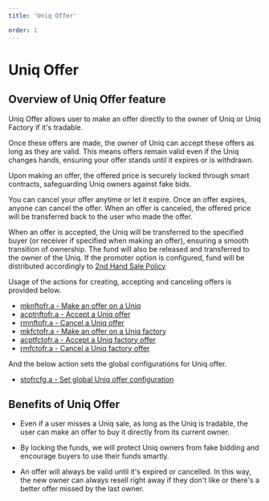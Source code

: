 ```yaml
---
title: 'Uniq Offer'

order: 1
---
```


# Uniq Offer

## Overview of Uniq Offer feature

Uniq Offer allows user to make an offer directly to the owner of Uniq or Uniq Factory if it's tradable.

Once these offers are made, the owner of Uniq can accept these offers as long as they are valid. This means offers remain valid even if the Uniq changes hands, ensuring your offer stands until it expires or is withdrawn.

Upon making an offer, the offered price is securely locked through smart contracts, safeguarding Uniq owners against fake bids.

You can cancel your offer anytime or let it expire. Once an offer expires, anyone can cancel the offer. When an offer is canceled, the offered price will be transferred back to the user who made the offer.

When an offer is accepted, the Uniq will be transferred to the specified buyer (or receiver if specified when making an offer), ensuring a smooth transition of ownership. The fund will also be released and transferred to the owner of the Uniq. If the promoter option is configured, fund will be distributed accordingly to [2nd Hand Sale Policy](../../../blockchain/general/antelope-ultra/2nd-hand-sale.md)

Usage of the actions for creating, accepting and canceling offers is provided below.

-   [mknftofr.a - Make an offer on a Uniq](../../../blockchain/contracts/nft-contract/nft-actions/mknftofr.a.md)
-   [acptnftofr.a - Accept a Uniq offer](../../../blockchain/contracts/nft-contract/nft-actions/acptnftofr.a.md)
-   [rmnftofr.a - Cancel a Uniq offer](../../../blockchain/contracts/nft-contract/nft-actions/rmnftofr.a.md)
-   [mkfctofr.a - Make an offer on a Uniq factory](../../../blockchain/contracts/nft-contract/nft-actions/mkfctofr.a.md)
-   [acptfctofr.a - Accept a Uniq factory offer](../../../blockchain/contracts/nft-contract/nft-actions/acptfctofr.a.md)
-   [rmfctofr.a - Cancel a Uniq factory offer](../../../blockchain/contracts/nft-contract/nft-actions/rmfctofr.a.md)

And the below action sets the global configurations for Uniq offer.

-   [stofrcfg.a - Set global Uniq offer configuration](../../../blockchain/contracts/nft-contract/nft-actions/stofrcfg.a.md)

## Benefits of Uniq Offer

- Even if a user misses a Uniq sale, as long as the Uniq is tradable, the user can make an offer to buy it directly from its current owner.

- By locking the funds, we will protect Uniq owners from fake bidding and encourage buyers to use their funds smartly.

- An offer will always be valid until it's expired or cancelled. In this way, the new owner can always resell right away if they don't like or there's a better offer missed by the last owner.